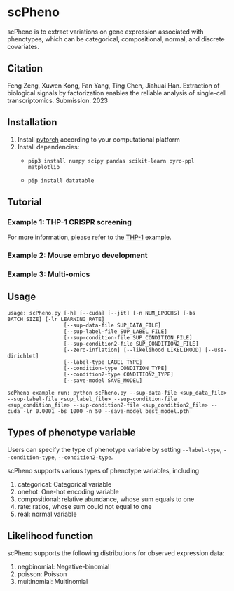 # scPheno
 scPheno is to extract variations on gene expression associated with phenotypes, which can be categorical, compositional, normal, and discrete covariates.

## Citation
Feng Zeng, Xuwen Kong, Fan Yang, Ting Chen, Jiahuai Han. Extraction of biological signals by factorization enables the reliable analysis of single-cell transcriptomics. Submission. 2023

## Installation
1. Install [pytorch](https://pytorch.org/get-started/locally/) according to your computational platform
2. Install dependencies:
    - `pip3 install numpy scipy pandas scikit-learn pyro-ppl matplotlib`

    - `pip install datatable`


## Tutorial

### Example 1: THP-1 CRISPR screening
For more information, please refer to the [THP-1](https://github.com/ZengFLab/scPheno/blob/main/thp1.ipynb) example.

### Example 2: Mouse embryo development

### Example 3: Multi-omics


## Usage
```
usage: scPheno.py [-h] [--cuda] [--jit] [-n NUM_EPOCHS] [-bs BATCH_SIZE] [-lr LEARNING_RATE]
                  [--sup-data-file SUP_DATA_FILE] 
                  [--sup-label-file SUP_LABEL_FILE] 
                  [--sup-condition-file SUP_CONDITION_FILE]
                  [--sup-condition2-file SUP_CONDITION2_FILE]
                  [--zero-inflation] [--likelihood LIKELIHOOD] [--use-dirichlet]
                  [--label-type LABEL_TYPE]
                  [--condition-type CONDITION_TYPE]
                  [--condition2-type CONDITION2_TYPE]
                  [--save-model SAVE_MODEL]

scPheno example run: python scPheno.py --sup-data-file <sup_data_file> --sup-label-file <sup_label_file> --sup-condition-file <sup_condition_file> --sup-condition2-file <sup_condition2_file> --cuda -lr 0.0001 -bs 1000 -n 50 --save-model best_model.pth

```


## Types of phenotype variable

Users can specify the type of phenotype variable by setting ```--label-type```, ```--condition-type```, ```--condition2-type```.

scPheno supports various types of phenotype variables, including
1. categorical: Categorical variable
2. onehot: One-hot encoding variable
3. compositional: relative abundance, whose sum equals to one
4. rate: ratios, whose sum could not equal to one
5. real: normal variable


## Likelihood function
scPheno supports the following distributions for observed expression data:
1. negbinomial: Negative-binomial
2. poisson: Poisson
3. multinomial: Multinomial
